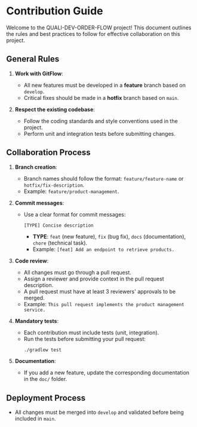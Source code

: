 # Contribution Guide

Welcome to the QUALI-DEV-ORDER-FLOW project! This document outlines the rules and best practices to follow for effective collaboration on this project.

## General Rules

1. **Work with GitFlow**:
   - All new features must be developed in a **feature** branch based on `develop`.
   - Critical fixes should be made in a **hotfix** branch based on `main`.

2. **Respect the existing codebase**:
   - Follow the coding standards and style conventions used in the project.
   - Perform unit and integration tests before submitting changes.

## Collaboration Process

1. **Branch creation**:
   - Branch names should follow the format: `feature/feature-name` or `hotfix/fix-description`.
   - Example: `feature/product-management`.

2. **Commit messages**:
   - Use a clear format for commit messages:
     ```
     [TYPE] Concise description
     ```
     - **TYPE**: `feat` (new feature), `fix` (bug fix), `docs` (documentation), `chore` (technical task).
     - Example: `[feat] Add an endpoint to retrieve products.`

3. **Code review**:
   - All changes must go through a pull request.
   - Assign a reviewer and provide context in the pull request description.
   - A pull request must have at least 3 reviewers' approvals to be merged.
   - Example: `This pull request implements the product management service.`

4. **Mandatory tests**:
   - Each contribution must include tests (unit, integration).
   - Run the tests before submitting your pull request:
     ```bash
     ./gradlew test
     ```

5. **Documentation**:
   - If you add a new feature, update the corresponding documentation in the `doc/` folder.

## Deployment Process

- All changes must be merged into `develop` and validated before being included in `main`.